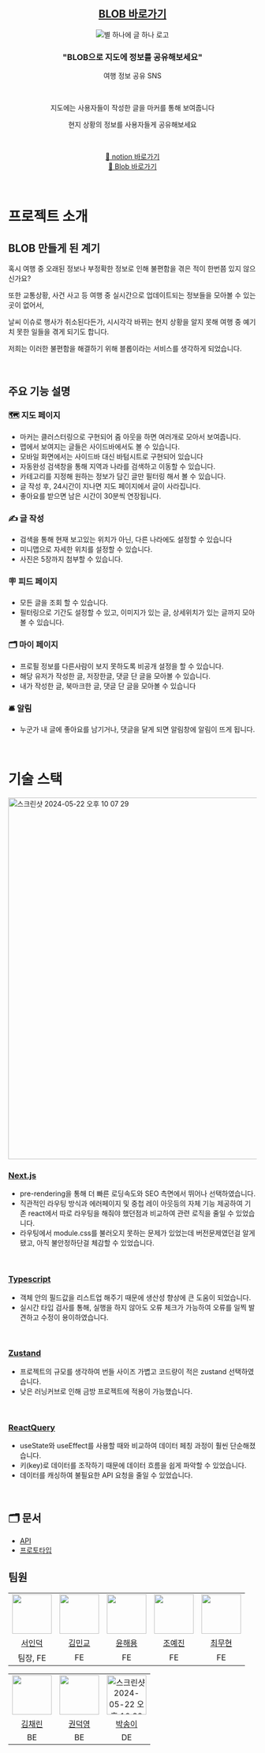 <div align="center">

## [BLOB 바로가기](https://blob-omega.vercel.app/) 

<div>
 <img src="https://github.com/PROJECT-BLOB/front-end/assets/72595163/cbc23d23-a078-46d8-bdaf-f723001c570f" alt="별 하나에 글 하나 로고">
</div>

<h3> "BLOB으로 지도에 정보를 공유해보세요" </h3>

여행 정보 공유 SNS

<br />

지도에는 사용자들이 작성한 글을 마커를 통해 보여줍니다

현지 상황의 정보를 사용자들게 공유해보세요

</br>


[🔗 notion 바로가기](https://www.notion.so/Sprint-Part4-Team4-b7b1ab535d0e4907bd730d132c5a3199)   
[🔗 Blob 바로가기](https://blob-omega.vercel.app/)

</div>


<br />

# 프로젝트 소개

## BLOB 만들게 된 계기

혹시 여행 중 오래된 정보나 부정확한 정보로 인해 불편함을 겪은 적이 한번쯤 있지 않으신가요? 

또한 교통상황, 사건 사고 등 여행 중 실시간으로 업데이트되는 정보들을 모아볼 수 있는 곳이 없어서,

날씨 이슈로 행사가 취소된다든가, 시시각각 바뀌는 현지 상황을 알지 못해 여행 중 예기치 못한 일들을 겪게 되기도 합니다.

저희는 이러한 불편함을 해결하기 위해 블롭이라는 서비스를 생각하게 되었습니다.

<br />

## 주요 기능 설명

### 🗺️ 지도 페이지
- 마커는 클러스터링으로 구현되어 줌 아웃을 하면 여러개로 모아서 보여줍니다.
- 맵에서 보여지는 글들은 사이드바에서도 볼 수 있습니다.
- 모바일 화면에서는 사이드바 대신 바텀시트로 구현되어 있습니다
- 자동완성 검색창을 통해 지역과 나라를 검색하고 이동할 수 있습니다.
- 카테고리를 지정해 원하는 정보가 담긴 글만 필터링 해서 볼 수 있습니다.
- 글 작성 후, 24시간이 지나면 지도 페이지에서 글이 사라집니다.
- 좋아요를 받으면 남은 시간이 30분씩 연장됩니다.


### ✍️ 글 작성
- 검색을 통해 현재 보고있는 위치가 아닌, 다른 나라에도 설정할 수 있습니다
- 미니맵으로 자세한 위치를 설정할 수 있습니다.
- 사진은 5장까지 첨부할 수 있습니다.

### 🪧 피드 페이지
- 모든 글을 조회 할 수 있습니다.
- 필터링으로 기간도 설정할 수 있고, 이미지가 있는 글, 상세위치가 있는 글까지 모아볼 수 있습니다.

### 🗂 마이 페이지
- 프로필 정보를 다른사람이 보지 못하도록 비공개 설정을 할 수 있습니다.
- 해당 유저가 작성한 글, 저장한글, 댓글 단 글을 모아볼 수 있습니다.
- 내가 작성한 글, 북마크한 글, 댓글 단 글을 모아볼 수 있습니다

### 🛎️ 알림

- 누군가 내 글에 좋아요를 남기거나, 댓글을 달게 되면 알림창에 알림이 뜨게 됩니다.


<br />

# 기술 스택

<img width="733" alt="스크린샷 2024-05-22 오후 10 07 29" src="https://github.com/PROJECT-BLOB/front-end/assets/72595163/417a364b-f4ab-487c-8a85-7c222a43d2e4">

### [Next.js](https://nextjs.org/)
- pre-rendering을 통해 더 빠른 로딩속도와 SEO 측면에서 뛰어나 선택하였습니다.
- 직관적인 라우팅 방식과 에러페이지 및 중첩 레이 아웃등의 자체 기능 제공하여 기존 react에서 따로 라우팅을 해줘야 했던점과 비교하여 관련 로직을 줄일 수 있었습니다. 
- 라우팅에서 module.css를 불러오지 못하는 문제가 있었는데 버전문제였던걸 알게 됐고, 아직 불안정하단걸 체감할 수 있었습니다. 
<br />

### [Typescript](https://typescriptlang.org/)
- 객체 안의 필드값을 리스트업 해주기 때문에 생산성 향상에 큰 도움이 되었습니다.
- 실시간 타입 검사를 통해, 실행을 하지 않아도 오류 체크가 가능하여 오류를 일찍 발견하고 수정이 용이하였습니다.
<br />

### [Zustand](https://zustand-demo.pmnd.rs/)
- 프로젝트의 규모를 생각하여 번들 사이즈 가볍고 코드량이 적은 zustand 선택하였습니다.
- 낮은 러닝커브로 인해 금방 프로젝트에 적용이 가능했습니다.
<br />

### [ReactQuery](https://tanstack.com/)
- useState와 useEffect를 사용할 때와 비교하여 데이터 페칭 과정이 훨씬 단순해졌습니다.
- 키(key)로 데이터를 조작하기 때문에 데이터 흐름을 쉽게 파악할 수 있었습니다.
- 데이터를 캐싱하여 불필요한 API 요청을 줄일 수 있었습니다.
<br />

## 🗂 문서
- [API](http://ec2-13-124-35-140.ap-northeast-2.compute.amazonaws.com:9000/swagger-ui/index.html)
- [프로토타입](https://www.figma.com/design/o4rna1cWakkNvmEke4Cgko/BLOB_DESIGN_SYSTEM?node-id=6-3611&m=dev)


## 팀원
<table>
    <tr>
        <td align="center"><img src="https://github.com/Dev-Duke-Seo.png" width="80"></td>
        <td align="center"><img src="https://github.com/INKmin9.png" width="80"></td>
        <td align="center"><img src="https://github.com/haeyong9701.png" width="80"></td>
        <td align="center"><img src="https://github.com/yejiniee.png" width="80"></td>
        <td align="center"><img src="https://github.com/chlangus.png" width="80"></td>
    </tr>
    <tr>
        <td align="center"><a href="https://github.com/Dev-Duke-Seo">서인덕</a></td>
        <td align="center"><a href="https://github.com/INKmin9">김민교</a></td>
        <td align="center"><a href="https://github.com/haeyong9701">윤해용</a></td>
        <td align="center"><a href="https://github.com/yejiniee">조예진</a></td>
        <td align="center"><a href="https://github.com/chlangus">최무현</a></td>
    </tr>
      <tr>
        <td align="center">팀장, FE</td>
        <td align="center">FE</td>
        <td align="center">FE</td>
        <td align="center">FE</td>
        <td align="center">FE</td>
    </tr>
</table>

<table>
    <tr>
        <td align="center"><img src="https://github.com/mawakeb.png" width="80"></td>
        <td align="center"><img src="https://github.com/dodudi.png" width="80"></td>
        <td align="center">
          <img width="80" alt="스크린샷 2024-05-22 오후 10 32 29" src="https://github.com/PROJECT-BLOB/front-end/assets/72595163/a8622f1f-1250-4245-a9d5-84f5019702a1">
        </td>
    </tr>
    <tr>
        <td align="center"><a href="https://github.com/mawakeb">김채린</a></td>
        <td align="center"><a href="https://github.com/dodudi">권덕영</a></td>
        <td align="center"><a href="https://vsongyev.myportfolio.com/">박송이</a></td>
    </tr>
      <tr>
        <td align="center">BE</td>
        <td align="center">BE</td>
        <td align="center">DE</td>
    </tr>
</table>
